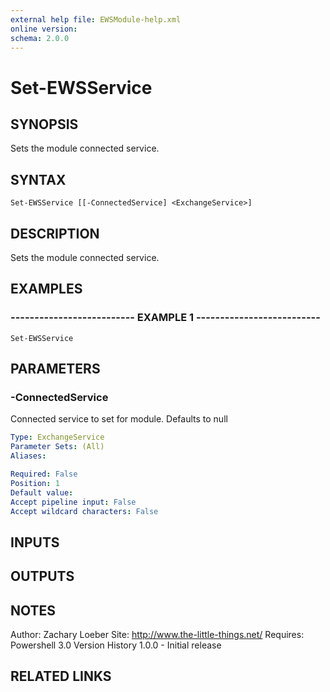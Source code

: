 ```yaml
---
external help file: EWSModule-help.xml
online version: 
schema: 2.0.0
---
```


# Set-EWSService
## SYNOPSIS
Sets the module connected service.

## SYNTAX

```
Set-EWSService [[-ConnectedService] <ExchangeService>]
```

## DESCRIPTION
Sets the module connected service.

## EXAMPLES

### -------------------------- EXAMPLE 1 --------------------------
```
Set-EWSService
```

## PARAMETERS

### -ConnectedService
Connected service to set for module.
Defaults to null

```yaml
Type: ExchangeService
Parameter Sets: (All)
Aliases: 

Required: False
Position: 1
Default value: 
Accept pipeline input: False
Accept wildcard characters: False
```

## INPUTS

## OUTPUTS

## NOTES
Author: Zachary Loeber
Site: http://www.the-little-things.net/
Requires: Powershell 3.0
Version History
1.0.0 - Initial release

## RELATED LINKS

